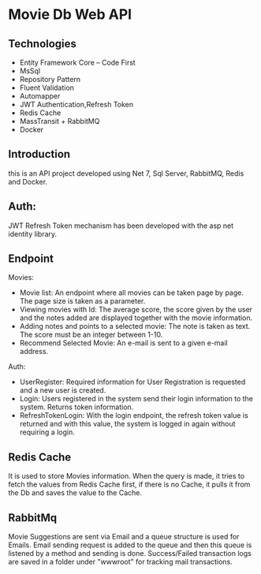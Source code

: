 # Movie Db Web API 

## Technologies
- Entity Framework Core – Code First
- MsSql
- Repository Pattern
- Fluent Validation
- Automapper
- JWT Authentication,Refresh Token
- Redis Cache 
- MassTransit + RabbitMQ
- Docker


## Introduction

this is an API project developed using Net 7, Sql Server, RabbitMQ, Redis and Docker.

## Auth:
JWT Refresh Token mechanism has been developed with the asp net identity library.


## Endpoint

Movies:
- Movie list: An endpoint where all movies can be taken page by page. The page size is taken as a parameter.
- Viewing movies with Id: The average score, the score given by the user and the notes added are displayed together with the movie information.
- Adding notes and points to a selected movie: The note is taken as text. The score must be an integer between 1-10.
- Recommend Selected Movie: An e-mail is sent to a given e-mail address.

Auth:
- UserRegister: Required information for User Registration is requested and a new user is created.
- Login: Users registered in the system send their login information to the system. Returns token information.
- RefreshTokenLogin: With the login endpoint, the refresh token value is returned and with this value, the system is logged in again without requiring a login.

## Redis Cache

It is used to store Movies information. When the query is made, it tries to fetch the values from Redis Cache first, if there is no Cache, it pulls it from the Db and saves the value to the Cache.


## RabbitMq

Movie Suggestions are sent via Email and a queue structure is used for Emails. Email sending request is added to the queue and then this queue is listened by a method and sending is done. Success/Failed transaction logs are saved in a folder under "wwwroot" for tracking mail transactions.
